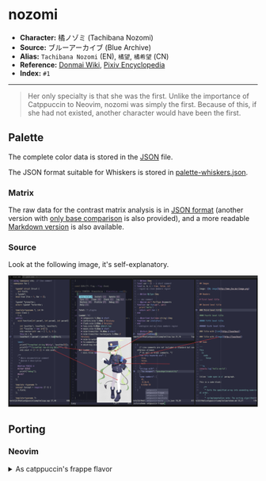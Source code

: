 # nozomi

- **Character:** 橘ノゾミ (Tachibana Nozomi)
- **Source:** ブルーアーカイブ (Blue Archive)
- **Alias:** `Tachibana Nozomi` (EN), `橘望`, `橘希望` (CN)
- **Reference:** [Donmai Wiki](<https://donmai.moe/wiki_pages/nozomi_(blue_archive)>), [Pixiv Encyclopedia](https://dic.pixiv.net/a/%E6%A9%98%E3%83%8E%E3%82%BE%E3%83%9F)
- **Index:** `#1`

---

> Her only specialty is that she was the first.
> Unlike the importance of Catppuccin to Neovim, nozomi was simply the first.
> Because of this, if she had not existed, another character would have been the first.

## Palette

The complete color data is stored in the [JSON](./palette.json) file.

The JSON format suitable for Whiskers is stored in [palette-whiskers.json](./palette-whiskers.json).

### Matrix

The raw data for the contrast matrix analysis is in [JSON format](./contrast-matrix.json) (another version with [only base comparison](./contrast-base.json) is also provided), and a more readable [Markdown version](./contrast-report.md) is also available.

### Source

Look at the following image, it's self-explanatory.

![sample](./assets/sample.png)

## Porting

### Neovim

<details>
  <summary>As catppuccin's frappe flavor</summary>

```lua
require("catppuccin").setup {
    color_overrides = {
        latte = {
        rosewater= "#F5E0DC",
        flamingo = "#F2CDCD",
        pink     = "#F5C2E7",
        mauve    = "#CBA6F7",
        red      = "#F38BA8",
        maroon   = "#EBA0AC",
        peach    = "#FAB387",
        yellow   = "#F9E2AF",
        green    = "#A6E3A1",
        teal     = "#94E2D5",
        sky      = "#89DCEB",
        sapphire = "#74C7EC",
        blue     = "#89B4FA",
        lavender = "#B4BEFE",
        text     = "#F4F9E3",
        subtext0 = "#CCD2BD",
        subtext1 = "#E0E6D0",
        base     = "#292A3C",
        mantle   = "#303143",
        crust    = "#38394C",
        surface0 = "#47495C",
        surface1 = "#58596D",
        surface2 = "#686A7F",
        overlay0 = "#7A7B91",
        overlay1 = "#8C8DA3",
        overlay2 = "#9EA0B6",
        },
    }
}
```

</details>
